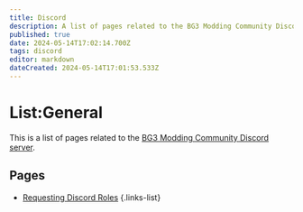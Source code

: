```yaml
---
title: Discord
description: A list of pages related to the BG3 Modding Community Discord server.
published: true
date: 2024-05-14T17:02:14.700Z
tags: discord
editor: markdown
dateCreated: 2024-05-14T17:01:53.533Z
---
```


# List:General
This is a list of pages related to the [BG3 Modding Community Discord server](https://discord.gg/bg3mods).

## Pages
- [Requesting Discord Roles](/en/meta/discord/requesting-a-role)
{.links-list}
